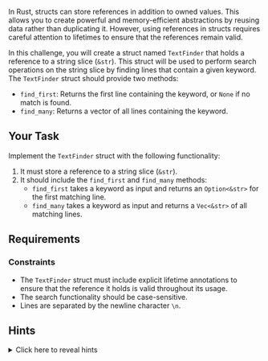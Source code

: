 In Rust, structs can store references in addition to owned values. This allows you to create powerful and memory-efficient abstractions by reusing data rather than duplicating it. However, using references in structs requires careful attention to lifetimes to ensure that the references remain valid.

In this challenge, you will create a struct named `TextFinder` that holds a reference to a string slice (`&str`). This struct will be used to perform search operations on the string slice by finding lines that contain a given keyword. The `TextFinder` struct should provide two methods:

- `find_first`: Returns the first line containing the keyword, or `None` if no match is found.
- `find_many`: Returns a vector of all lines containing the keyword.

## Your Task

Implement the `TextFinder` struct with the following functionality:

1. It must store a reference to a string slice (`&str`).
2. It should include the `find_first` and `find_many` methods:
   - `find_first` takes a keyword as input and returns an `Option<&str>` for the first matching line.
   - `find_many` takes a keyword as input and returns a `Vec<&str>` of all matching lines.

## Requirements

### Constraints

- The `TextFinder` struct must include explicit lifetime annotations to ensure that the reference it holds is valid throughout its usage.
- The search functionality should be case-sensitive.
- Lines are separated by the newline character `\n`.

## Hints

<details>
<summary>Click here to reveal hints</summary>

- **Lifetime Annotations**: Use a lifetime annotation to link the struct's lifetime to the lifetime of the string slice it references. For example: `struct TextFinder<'a> { ... }`.
- **String Methods**: You can use `.lines()` on a `&str` to split it into lines and `.contains()` to check if a string contains a substring.
- **Iterators**: Iterators like `.find()` or `.filter()` can simplify search operations.
- **Returning References**: Ensure you return references to the original string slice rather than creating new owned strings.

</details>
